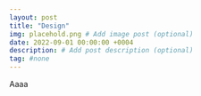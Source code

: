 ```yaml
---
layout: post
title: "Design"
img: placehold.png # Add image post (optional)
date: 2022-09-01 00:00:00 +0004
description: # Add post description (optional)
tag: #none 
---
```


Aaaa